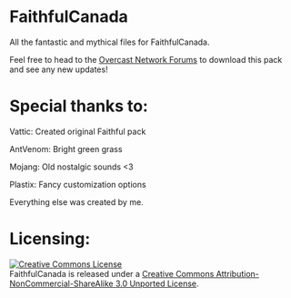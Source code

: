 FaithfulCanada
==============

All the fantastic and mythical files for FaithfulCanada.

Feel free to head to the [Overcast Network Forums](https://oc.tc/forums/topics/55bda00067d52222b00085f0) to download this pack and see any new updates!

Special thanks to:
==============

Vattic: Created original Faithful pack

AntVenom: Bright green grass

Mojang: Old nostalgic sounds <3

Plastix: Fancy customization options

Everything else was created by me.

Licensing:
==============

<a rel="license" href="http://creativecommons.org/licenses/by-nc-sa/3.0/"><img alt="Creative Commons License" style="border-width:0" src="http://i.creativecommons.org/l/by-nc-sa/3.0/88x31.png" /></a><br />FaithfulCanada is released under a <a rel="license" href="http://creativecommons.org/licenses/by-nc-sa/3.0/">Creative Commons Attribution-NonCommercial-ShareAlike 3.0 Unported License</a>.
